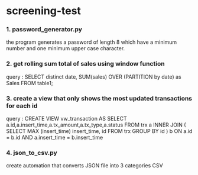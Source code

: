 # screening-test

### 1. password_generator.py
the program generates a password of length 8 which
have a minimum number and one minimum upper
case character.

### 2. get rolling sum total of sales using window function
query : SELECT distinct date, SUM(sales) OVER (PARTITION by date) as Sales FROM table1;

### 3. create a view that only shows the most updated transactions for each id
query : CREATE VIEW vw_transaction AS 
SELECT a.id,a.insert_time,a.tx_amount,a.tx_type,a.status FROM trx a
INNER JOIN (
	SELECT MAX (insert_time) insert_time, id FROM trx GROUP BY id
) b ON a.id = b.id AND a.insert_time = b.insert_time

### 4. json_to_csv.py
create automation that converts JSON file into 3 categories CSV 
